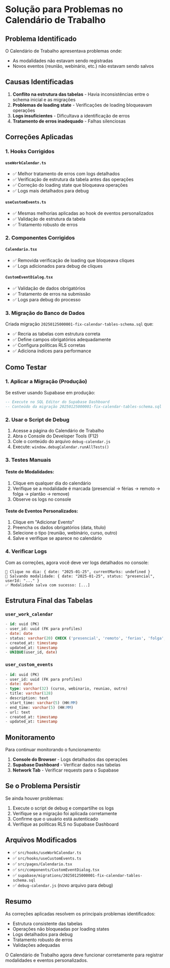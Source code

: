 # Solução para Problemas no Calendário de Trabalho

## Problema Identificado

O Calendário de Trabalho apresentava problemas onde:
- As modalidades não estavam sendo registradas
- Novos eventos (reunião, webinário, etc.) não estavam sendo salvos

## Causas Identificadas

1. **Conflito na estrutura das tabelas** - Havia inconsistências entre o schema inicial e as migrações
2. **Problemas de loading state** - Verificações de loading bloqueavam operações
3. **Logs insuficientes** - Dificultava a identificação de erros
4. **Tratamento de erros inadequado** - Falhas silenciosas

## Correções Aplicadas

### 1. Hooks Corrigidos

#### `useWorkCalendar.ts`
- ✅ Melhor tratamento de erros com logs detalhados
- ✅ Verificação de estrutura da tabela antes das operações
- ✅ Correção do loading state que bloqueava operações
- ✅ Logs mais detalhados para debug

#### `useCustomEvents.ts`
- ✅ Mesmas melhorias aplicadas ao hook de eventos personalizados
- ✅ Validação de estrutura da tabela
- ✅ Tratamento robusto de erros

### 2. Componentes Corrigidos

#### `Calendario.tsx`
- ✅ Removida verificação de loading que bloqueava cliques
- ✅ Logs adicionados para debug de cliques

#### `CustomEventDialog.tsx`
- ✅ Validação de dados obrigatórios
- ✅ Tratamento de erros na submissão
- ✅ Logs para debug do processo

### 3. Migração do Banco de Dados

Criada migração `20250125000001-fix-calendar-tables-schema.sql` que:
- ✅ Recria as tabelas com estrutura correta
- ✅ Define campos obrigatórios adequadamente
- ✅ Configura políticas RLS corretas
- ✅ Adiciona índices para performance

## Como Testar

### 1. Aplicar a Migração (Produção)

Se estiver usando Supabase em produção:

```sql
-- Execute no SQL Editor do Supabase Dashboard
-- Conteúdo da migração 20250125000001-fix-calendar-tables-schema.sql
```

### 2. Usar o Script de Debug

1. Acesse a página do Calendário de Trabalho
2. Abra o Console do Developer Tools (F12)
3. Cole o conteúdo do arquivo `debug-calendar.js`
4. Execute: `window.debugCalendar.runAllTests()`

### 3. Testes Manuais

#### Teste de Modalidades:
1. Clique em qualquer dia do calendário
2. Verifique se a modalidade é marcada (presencial → férias → remoto → folga → plantão → remove)
3. Observe os logs no console

#### Teste de Eventos Personalizados:
1. Clique em "Adicionar Evento"
2. Preencha os dados obrigatórios (data, título)
3. Selecione o tipo (reunião, webinário, curso, outro)
4. Salve e verifique se aparece no calendário

### 4. Verificar Logs

Com as correções, agora você deve ver logs detalhados no console:

```
🔄 Clique no dia: { date: "2025-01-25", currentMarks: undefined }
🔄 Salvando modalidade: { date: "2025-01-25", status: "presencial", userId: "..." }
✅ Modalidade salva com sucesso: [...]
```

## Estrutura Final das Tabelas

### `user_work_calendar`
```sql
- id: uuid (PK)
- user_id: uuid (FK para profiles)
- date: date
- status: varchar(20) CHECK ('presencial', 'remoto', 'ferias', 'folga', 'plantao')
- created_at: timestamp
- updated_at: timestamp
- UNIQUE(user_id, date)
```

### `user_custom_events`
```sql
- id: uuid (PK)
- user_id: uuid (FK para profiles)
- date: date
- type: varchar(32) (curso, webinario, reuniao, outro)
- title: varchar(128)
- description: text
- start_time: varchar(5) (HH:MM)
- end_time: varchar(5) (HH:MM)
- url: text
- created_at: timestamp
- updated_at: timestamp
```

## Monitoramento

Para continuar monitorando o funcionamento:

1. **Console do Browser** - Logs detalhados das operações
2. **Supabase Dashboard** - Verificar dados nas tabelas
3. **Network Tab** - Verificar requests para o Supabase

## Se o Problema Persistir

Se ainda houver problemas:

1. Execute o script de debug e compartilhe os logs
2. Verifique se a migração foi aplicada corretamente
3. Confirme que o usuário está autenticado
4. Verifique as políticas RLS no Supabase Dashboard

## Arquivos Modificados

- ✅ `src/hooks/useWorkCalendar.ts`
- ✅ `src/hooks/useCustomEvents.ts`
- ✅ `src/pages/Calendario.tsx`
- ✅ `src/components/CustomEventDialog.tsx`
- ✅ `supabase/migrations/20250125000001-fix-calendar-tables-schema.sql`
- ✅ `debug-calendar.js` (novo arquivo para debug)

## Resumo

As correções aplicadas resolvem os principais problemas identificados:
- Estrutura consistente das tabelas
- Operações não bloqueadas por loading states
- Logs detalhados para debug
- Tratamento robusto de erros
- Validações adequadas

O Calendário de Trabalho agora deve funcionar corretamente para registrar modalidades e eventos personalizados.